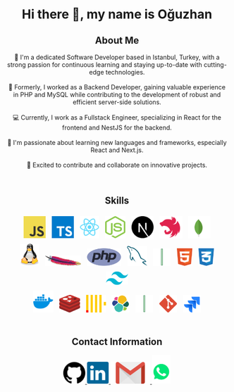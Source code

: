 <h1 align="center" width="100%">Hi there 👋, my name is Oğuzhan</h1>

<div align="center" width="100%">
    <h2>About Me</h2>
    <p align="center" width="100%">
        👋 I'm a dedicated Software Developer based in Istanbul, Turkey, with a strong passion for continuous learning
        and staying up-to-date with cutting-edge technologies.
        <br /><br />
        💼 Formerly, I worked as a Backend Developer, gaining valuable experience in PHP and MySQL while contributing to
        the development of robust and efficient server-side solutions.
        <br /><br />
        💻 Currently, I work as a Fullstack Engineer, specializing in React for the frontend and NestJS for the backend.
        <br /><br />
        🌱 I'm passionate about learning new languages and frameworks, especially React and Next.js.
        <br /><br />
        🚀 Excited to contribute and collaborate on innovative projects.
    </p>
</div>

<br>

<div>
    <h2 align="center" width="100%">Skills</h2>
    <div align="center" width="100%" >
        <img src='https://github.com/oguznsari/oguznsari/blob/main/logos/javascript.svg' alt='JavaScript'
            style="display: inline-block; margin: 5px; height: 50px;">
        <img src='https://github.com/oguznsari/oguznsari/blob/main/logos/typescript.svg' alt='TypeScript'
            style="display: inline-block; margin: 5px; height: 50px;">
        <img src='https://github.com/oguznsari/oguznsari/blob/main/logos/react.svg' alt='React'
            style="display: inline-block; margin: 5px; height: 50px;">
        <img src='https://github.com/oguznsari/oguznsari/blob/main/logos/nodejs.svg' alt='Node.js'
            style="display: inline-block; margin: 5px; height: 50px;">
        <img src='https://github.com/oguznsari/oguznsari/blob/main/logos/next.svg' alt='Next.js'
            style="display: inline-block; margin: 5px; height: 50px;">
        <img src='https://github.com/oguznsari/oguznsari/blob/main/logos/nestjs.svg' alt='NestJS'
            style="display: inline-block; margin: 5px; height: 50px;">
        <img src='https://github.com/oguznsari/oguznsari/blob/main/logos/mongodb.svg' alt='MongoDB'
            style="display: inline-block; margin: 5px; height: 50px;">
    </div>
    <div align="center" width="100%">
        <img src='https://github.com/oguznsari/oguznsari/blob/main/logos/linux.svg' alt='Linux'
            style="display: inline-block; margin: 5px; height: 50px;">
        <img src='https://github.com/oguznsari/oguznsari/blob/main/logos/apache.svg' alt='Apache'
            style="display: inline-block; margin: 5px; height: 24px;">
        <img src='https://github.com/oguznsari/oguznsari/blob/main/logos/php.svg' alt='PHP'
            style="display: inline-block; margin: 5px; height: 40px;">
        <img src='https://github.com/oguznsari/oguznsari/blob/main/logos/mysql.svg' alt='MySQL'
            style="display: inline-block; margin: 5px; height: 45px;">
        <img src='https://github.com/oguznsari/oguznsari/blob/main/logos/vline.png' alt='line'
            style="display: inline-block; margin: 5px; height: 40px;">
        <img src='https://github.com/oguznsari/oguznsari/blob/main/logos/html.svg' alt='HTML5'
            style="display: inline-block; margin: 5px; height: 40px;">
        <img src='https://github.com/oguznsari/oguznsari/blob/main/logos/css.svg' alt='CSS3'
            style="display: inline-block; margin: 5px; height: 40px;">
        <img src='https://github.com/oguznsari/oguznsari/blob/main/logos/tailwind.svg' alt='Tailwind CSS'
            style="display: inline-block; margin: 5px; height: 30px;">
    </div>
    <div align="center" width="100%">
        <img src='https://github.com/oguznsari/oguznsari/blob/main/logos/docker.svg' alt='Docker'
            style="display: inline-block; margin: 5px; height: 50px;">
        <img src='https://github.com/oguznsari/oguznsari/blob/main/logos/redis.svg' alt='Redis'
            style="display: inline-block; margin: 5px; height: 40px;">
        <img src='https://github.com/oguznsari/oguznsari/blob/main/logos/clickhouse.svg' alt='ClickHouse'
            style="display: inline-block; margin: 5px; height: 40px;">
        <img src='https://github.com/oguznsari/oguznsari/blob/main/logos/elasticsearch.svg' alt='ElasticSearch'
            style="display: inline-block; margin: 5px; height: 40px;">
        <img src='https://github.com/oguznsari/oguznsari/blob/main/logos/vline.png' alt='line'
            style="display: inline-block; margin: 5px; height: 40px;">
        <img src='https://github.com/oguznsari/oguznsari/blob/main/logos/git.svg' alt='Git'
            style="display: inline-block; margin: 5px; height: 40px;">
        <img src='https://github.com/oguznsari/oguznsari/blob/main/logos/jira.svg' alt='Jira'
            style="display: inline-block; margin: 5px; height: 40px;">
    </div>
</div>

<br>

<h2 align="center" width="100%">Contact Information</h2>
<div align="center" width="100%">
    <a href="https://github.com/oguznsari">
        <img src="https://github.com/oguznsari/oguznsari/blob/main/logos/github.svg" alt="GitHub" style="height: 50px;">
    </a>
    <a href="https://www.linkedin.com/in/oguznsari">
        <img src="https://github.com/oguznsari/oguznsari/blob/main/logos/linkedin.svg" alt="LinkedIn"
            style="height: 50px;">
    </a>
    <a href="mailto:oguzn.sari@gmail.com">
        <img src="https://github.com/oguznsari/oguznsari/blob/main/logos/gmail.svg" alt="Gmail" style="height: 50px;">
    </a>
    <a href="https://wa.me/905395013518">
        <img src="https://github.com/oguznsari/oguznsari/blob/main/logos/whatsapp.svg" alt="WhatsApp"
            style="height: 65px;">
    </a>
</div>
